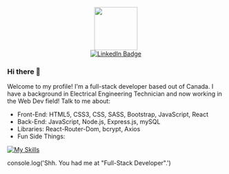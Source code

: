 <div id="header" align="center">
  <img src="https://media.giphy.com/media/M9gbBd9nbDrOTu1Mqx/giphy.gif" width="100"/>
</div>

<div id="badges" align="center">
  <a href="https://www.linkedin.com/in/jacky-du-ctech/">
    <img src="https://img.shields.io/badge/LinkedIn-blue?style=for-the-badge&logo=linkedin&logoColor=white" alt="LinkedIn Badge"/>
  </a>
</div>

### Hi there 👋
<p>Welcome to my profile! I'm a full-stack developer based out of Canada. I have a background in Electrical Engineering Technician and now working in the Web Dev field! Talk to me about:</p>

<ul>
  <li>Front-End: HTML5, CSS3, CSS, SASS, Bootstrap, JavaScript, React</li>
  <li>Back-End: JavaScript, Node.js, Express.js, mySQL</li>
  <li>Libraries: React-Router-Dom, bcrypt, Axios</li>
  <li>Fun Side Things: </li>
</ul>

[![My Skills](https://skillicons.dev/icons?i=html,css,sass,bootstrap,js,react,nodejs,epress,mysql,&theme=light)](https://skillicons.dev)

<p>console.log('Shh. You had me at "Full-Stack Developer".')</p>
<!--
**jacky-ui/jacky-ui** is a ✨ _special_ ✨ repository because its `README.md` (this file) appears on your GitHub profile.

Here are some ideas to get you started:

- 🔭 I’m currently working on ...
- 🌱 I’m currently learning ...
- 👯 I’m looking to collaborate on ...
- 🤔 I’m looking for help with ...
- 💬 Ask me about ...
- 📫 How to reach me: ...
- 😄 Pronouns: ...
- ⚡ Fun fact: ...
-->

